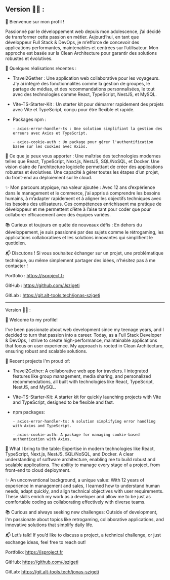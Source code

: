 ## Version 🥐🥖 :


👋 Bienvenue sur mon profil !

Passionné par le développement web depuis mon adolescence, j’ai décidé de transformer cette passion en métier. Aujourd’hui, en tant que développeur Full Stack & DevOps, je m’efforce de concevoir des applications performantes, maintenables et centrées sur l’utilisateur. Mon approche est basée sur la Clean Architecture pour garantir des solutions robustes et évolutives.

🚀 Quelques réalisations récentes :
- Travel2Gether : Une application web collaborative pour les voyageurs. J'y ai intégré des fonctionnalités comme la gestion de groupes, le partage de médias, et des recommandations personnalisées, le tout avec des technologies comme React, TypeScript, NestJS, et MySQL.
- Vite-TS-Starter-Kit : Un starter kit pour démarrer rapidement des projets avec Vite et TypeScript, conçu pour être flexible et rapide.
- Packages npm :

      - axios-error-handler-ts : Une solution simplifiant la gestion des erreurs avec Axios et TypeScript.
  
      - axios-cookie-auth : Un package pour gérer l'authentification basée sur les cookies avec Axios.
  
💼 Ce que je peux vous apporter :
Une maîtrise des technologies modernes telles que React, TypeScript, Next.js, NestJS, SQL/NoSQL, et Docker.
Une vision claire de l’architecture logicielle permettant de créer des applications robustes et évolutives.
Une capacité à gérer toutes les étapes d’un projet, du front-end au déploiement sur le cloud.

✨ Mon parcours atypique, ma valeur ajoutée :
Avec 12 ans d’expérience dans le management et le commerce, j’ai appris à comprendre les besoins humains, à m’adapter rapidement et à aligner les objectifs techniques avec les besoins des utilisateurs. Ces compétences enrichissent ma pratique de développeur et me permettent d’être à l’aise tant pour coder que pour collaborer efficacement avec des équipes variées.

📚 Curieux et toujours en quête de nouveaux défis :
En dehors du développement, je suis passionné par des sujets comme le rétrogaming, les applications collaboratives et les solutions innovantes qui simplifient le quotidien.

📬 Discutons !
Si vous souhaitez échanger sur un projet, une problématique technique, ou même simplement partager des idées, n’hésitez pas à me contacter !

Portfolio : https://jsproject.fr

GitHub : https://github.com/Jszigeti

GitLab : https://git.alt-tools.tech/jonas-szigeti


___________________________________________________________________________


Version 🍔🍟 :


👋 Welcome to my profile!

I've been passionate about web development since my teenage years, and I decided to turn that passion into a career. Today, as a Full Stack Developer & DevOps, I strive to create high-performance, maintainable applications that focus on user experience. My approach is rooted in Clean Architecture, ensuring robust and scalable solutions.

🚀 Recent projects I'm proud of:
- Travel2Gether: A collaborative web app for travelers. I integrated features like group management, media sharing, and personalized recommendations, all built with technologies like React, TypeScript, NestJS, and MySQL.
- Vite-TS-Starter-Kit: A starter kit for quickly launching projects with Vite and TypeScript, designed to be flexible and fast.
- npm packages:
  
      - axios-error-handler-ts: A solution simplifying error handling with Axios and TypeScript.
  
      - axios-cookie-auth: A package for managing cookie-based authentication with Axios.
  
💼 What I bring to the table:
Expertise in modern technologies like React, TypeScript, Next.js, NestJS, SQL/NoSQL, and Docker.
A clear understanding of software architecture, enabling me to build robust and scalable applications.
The ability to manage every stage of a project, from front-end to cloud deployment.

✨ An unconventional background, a unique value:
With 12 years of experience in management and sales, I learned how to understand human needs, adapt quickly, and align technical objectives with user requirements. These skills enrich my work as a developer and allow me to be just as comfortable coding as collaborating effectively with diverse teams.

📚 Curious and always seeking new challenges:
Outside of development, I'm passionate about topics like retrogaming, collaborative applications, and innovative solutions that simplify daily life.

📬 Let’s talk!
If you’d like to discuss a project, a technical challenge, or just exchange ideas, feel free to reach out!

Portfolio: https://jsproject.fr

GitHub: https://github.com/Jszigeti

GitLab: https://git.alt-tools.tech/jonas-szigeti
